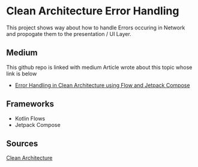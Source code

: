 # Clean Architecture Error Handling
This project shows way about how to handle Errors occuring in Network and propogate them to the presentation / UI Layer.

## Medium
This github repo is linked with medium Article wrote about this topic whose link is below
- [Error Handling in Clean Architecture using Flow and Jetpack Compose](https://medium.com/@wunder.saqib/error-handling-in-clean-architecture-using-flow-and-jetpack-compose-b39c729a68eb)


## Frameworks
- Kotlin Flows
- Jetpack Compose


## Sources 
[Clean Architecture](https://blog.cleancoder.com/uncle-bob/2012/08/13/the-clean-architecture.html)

